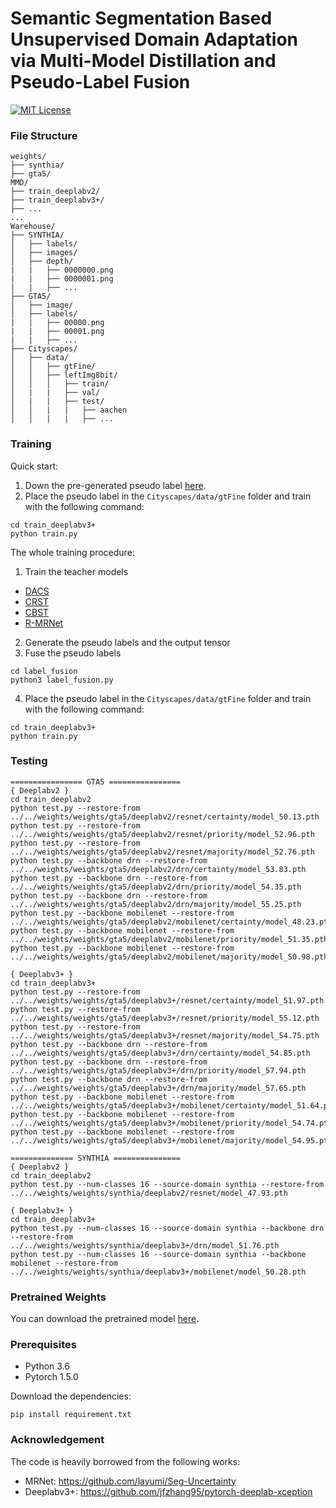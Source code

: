 # Semantic Segmentation Based Unsupervised Domain Adaptation via Multi-Model Distillation and Pseudo-Label Fusion 

[![MIT License](https://img.shields.io/badge/license-MIT-blue.svg)](LICENSE.md)

### File Structure
```
weights/
├── synthia/
├── gta5/
MMD/
├── train_deeplabv2/
├── train_deeplabv3+/
├── ...
...
Warehouse/
├── SYNTHIA/
│   ├── labels/
│   ├── images/
│   ├── depth/
|   |   ├── 0000000.png
|   |   ├── 0000001.png
|   |   ├── ...
├── GTA5/
│   ├── image/
│   ├── labels/
|   |   ├── 00000.png
|   |   ├── 00001.png
|   |   ├── ...
├── Cityscapes/
│   ├── data/
│   │   ├── gtFine/
│   │   ├── leftImg8bit/
│   │   │   ├── train/
│   |   |   ├── val/
│   |   |   ├── test/
│   │   |   |   ├── aachen
│   │   |   |   ├── ...
```
### Training
Quick start:
1. Down the pre-generated pseudo label [here](https://drive.google.com/file/d/1g_E8I6KpufdzlK98Ca5fK8Q-CC83sdqK/view?usp=sharing).
2. Place the pseudo label in the `Cityscapes/data/gtFine` folder and train with the following command:
```
cd train_deeplabv3+
python train.py 
```

The whole training procedure:
1. Train the teacher models
  - [DACS](https://github.com/vikolss/DACS)
  - [CRST](https://github.com/yzou2/CRST)
  - [CBST](https://github.com/yzou2/CBST)
  - [R-MRNet](https://github.com/layumi/Seg-Uncertainty)
2. Generate the pseudo labels and the output tensor
3. Fuse the pseudo labels
```
cd label_fusion
python3 label_fusion.py
```
4. Place the pseudo label in the `Cityscapes/data/gtFine` folder and train with the following command:
```
cd train_deeplabv3+
python train.py 
```


### Testing
```
================ GTA5 ================
{ Deeplabv2 }
cd train_deeplabv2
python test.py --restore-from ../../weights/weights/gta5/deeplabv2/resnet/certainty/model_50.13.pth
python test.py --restore-from ../../weights/weights/gta5/deeplabv2/resnet/priority/model_52.96.pth
python test.py --restore-from ../../weights/weights/gta5/deeplabv2/resnet/majority/model_52.76.pth
python test.py --backbone drn --restore-from ../../weights/weights/gta5/deeplabv2/drn/certainty/model_53.83.pth
python test.py --backbone drn --restore-from ../../weights/weights/gta5/deeplabv2/drn/priority/model_54.35.pth
python test.py --backbone drn --restore-from ../../weights/weights/gta5/deeplabv2/drn/majority/model_55.25.pth
python test.py --backbone mobilenet --restore-from ../../weights/weights/gta5/deeplabv2/mobilenet/certainty/model_48.23.pth
python test.py --backbone mobilenet --restore-from ../../weights/weights/gta5/deeplabv2/mobilenet/priority/model_51.35.pth
python test.py --backbone mobilenet --restore-from ../../weights/weights/gta5/deeplabv2/mobilenet/majority/model_50.98.pth

{ Deeplabv3+ }
cd train_deeplabv3+
python test.py --restore-from ../../weights/weights/gta5/deeplabv3+/resnet/certainty/model_51.97.pth
python test.py --restore-from ../../weights/weights/gta5/deeplabv3+/resnet/priority/model_55.12.pth
python test.py --restore-from ../../weights/weights/gta5/deeplabv3+/resnet/majority/model_54.75.pth
python test.py --backbone drn --restore-from ../../weights/weights/gta5/deeplabv3+/drn/certainty/model_54.85.pth
python test.py --backbone drn --restore-from ../../weights/weights/gta5/deeplabv3+/drn/priority/model_57.94.pth
python test.py --backbone drn --restore-from ../../weights/weights/gta5/deeplabv3+/drn/majority/model_57.65.pth
python test.py --backbone mobilenet --restore-from ../../weights/weights/gta5/deeplabv3+/mobilenet/certainty/model_51.64.pth
python test.py --backbone mobilenet --restore-from ../../weights/weights/gta5/deeplabv3+/mobilenet/priority/model_54.74.pth
python test.py --backbone mobilenet --restore-from ../../weights/weights/gta5/deeplabv3+/mobilenet/majority/model_54.95.pth

============== SYNTHIA ===============
{ Deeplabv2 }
cd train_deeplabv2
python test.py --num-classes 16 --source-domain synthia --restore-from ../../weights/weights/synthia/deeplabv2/resnet/model_47.93.pth

{ Deeplabv3+ }
cd train_deeplabv3+
python test.py --num-classes 16 --source-domain synthia --backbone drn --restore-from ../../weights/weights/synthia/deeplabv3+/drn/model_51.76.pth
python test.py --num-classes 16 --source-domain synthia --backbone mobilenet --restore-from ../../weights/weights/synthia/deeplabv3+/mobilenet/model_50.28.pth
```

### Pretrained Weights
You can download the pretrained model [here](https://drive.google.com/file/d/1dSmwNlWPHnIZy1JgS6d1POerML4Rh1sf/view?usp=sharing).

### Prerequisites
- Python 3.6
- Pytorch 1.5.0

Download the dependencies:
```
pip install requirement.txt
```

### Acknowledgement
The code is heavily borrowed from the following works:
- MRNet: https://github.com/layumi/Seg-Uncertainty
- Deeplabv3+: https://github.com/jfzhang95/pytorch-deeplab-xception